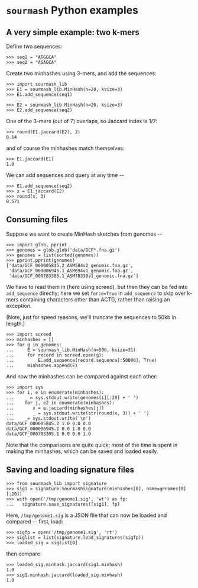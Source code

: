 
# `sourmash` Python examples


## A very simple example: two k-mers


Define two sequences:
```
>>> seq1 = "ATGGCA"
>>> seq2 = "AGAGCA"
```
Create two minhashes using 3-mers, and add the sequences:
```
>>> import sourmash_lib
>>> E1 = sourmash_lib.MinHash(n=20, ksize=3)
>>> E1.add_sequence(seq1)
```
```
>>> E2 = sourmash_lib.MinHash(n=20, ksize=3)
>>> E2.add_sequence(seq2)
```
One of the 3-mers (out of 7) overlaps, so Jaccard index is 1/7:
```
>>> round(E1.jaccard(E2), 2)
0.14
```
and of course the minhashes match themselves:
```
>>> E1.jaccard(E1)
1.0
```
We can add sequences and query at any time --
```
>>> E1.add_sequence(seq2)
>>> x = E1.jaccard(E2)
>>> round(x, 3)
0.571
```
## Consuming files


Suppose we want to create MinHash sketches from genomes --
```
>>> import glob, pprint
>>> genomes = glob.glob('data/GCF*.fna.gz')
>>> genomes = list(sorted(genomes))
>>> pprint.pprint(genomes)
['data/GCF_000005845.2_ASM584v2_genomic.fna.gz',
 'data/GCF_000006945.1_ASM694v1_genomic.fna.gz',
 'data/GCF_000783305.1_ASM78330v1_genomic.fna.gz']
```
We have to read them in (here using screed), but then they can be fed
into `add_sequence` directly; here we set `force=True` in `add_sequence`
to skip over k-mers containing characters other than ACTG, rather than
raising an exception.

(Note, just for speed reasons, we'll truncate the sequences to 50kb in length.)
  ```
>>> import screed
>>> minhashes = []
>>> for g in genomes:
...     E = sourmash_lib.MinHash(n=500, ksize=31)
...     for record in screed.open(g):
...         E.add_sequence(record.sequence[:50000], True)
...     minhashes.append(E)
```
And now the minhashes can be compared against each other:
```
>>> import sys
>>> for i, e in enumerate(minhashes):
...    _ = sys.stdout.write(genomes[i][:20] + ' ')
...    for j, e2 in enumerate(minhashes):
...       x = e.jaccard(minhashes[j])
...       _ = sys.stdout.write(str(round(x, 3)) + ' ')
...    _= sys.stdout.write('\n')
data/GCF_000005845.2 1.0 0.0 0.0
data/GCF_000006945.1 0.0 1.0 0.0
data/GCF_000783305.1 0.0 0.0 1.0
```
Note that the comparisons are quite quick; most of the time is spent in
making the minhashes, which can be saved and loaded easily.

## Saving and loading signature files

```
>>> from sourmash_lib import signature
>>> sig1 = signature.SourmashSignature(minhashes[0], name=genomes[0][:20])
>>> with open('/tmp/genome1.sig', 'wt') as fp:
...   signature.save_signatures([sig1], fp)
```
Here, `/tmp/genome1.sig` is a JSON file that can now be loaded and
compared -- first, load:
```
>>> sigfp = open('/tmp/genome1.sig', 'rt')
>>> siglist = list(signature.load_signatures(sigfp))
>>> loaded_sig = siglist[0]
```
then compare:
```
>>> loaded_sig.minhash.jaccard(sig1.minhash)
1.0
>>> sig1.minhash.jaccard(loaded_sig.minhash)
1.0
```
